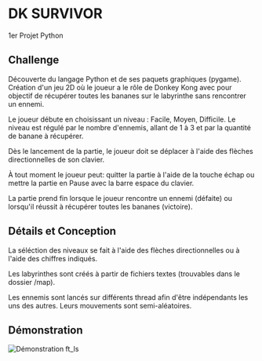# DK SURVIVOR

1er Projet Python

## Challenge

Découverte du langage Python et de ses paquets graphiques (pygame).
Création d'un jeu 2D où le joueur a le rôle de Donkey Kong avec pour objectif
de récupérer toutes les bananes sur le labyrinthe sans rencontrer un ennemi.

Le joueur débute en choisissant un niveau : Facile, Moyen, Difficile.
Le niveau est régulé par le nombre d'ennemis, allant de 1 à 3 et par la quantité 
de banane à récupérer.

Dès le lancement de la partie, le joueur doit se déplacer à l'aide des flèches
directionnelles de son clavier. 

À tout moment le joueur peut: quitter la partie à l'aide de la touche échap
ou mettre la partie en Pause avec la barre espace du clavier.

La partie prend fin lorsque le joueur rencontre un ennemi (défaite) ou lorsqu'il 
réussit à récupérer toutes les bananes (victoire).

## Détails et Conception

La séléction des niveaux se fait à l'aide des flèches directionnelles ou à 
l'aide des chiffres indiqués.

Les labyrinthes sont créés à partir de fichiers textes (trouvables dans 
le dossier /map).

Les ennemis sont lancés sur différents thread afin d'être indépendants les uns 
des autres. Leurs mouvements sont semi-aléatoires.

## Démonstration

![Démonstration ft_ls](https://gitlab.com/fchancel/python-terminal-labyrinth-game/-/raw/master/img/dk-demo.gif)